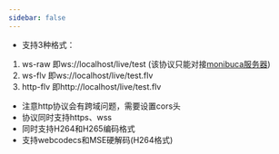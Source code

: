 ```yaml
---
sidebar: false
---
```


<DemoPlayer/>

- 支持3种格式：
1. ws-raw 即ws://localhost/live/test (该协议只能对接[monibuca服务器](https://monibuca.com))
2. ws-flv 即ws://localhost/live/test.flv
3. http-flv 即http://localhost/live/test.flv
- 注意http协议会有跨域问题，需要设置cors头
- 协议同时支持https、wss
- 同时支持H264和H265编码格式
- 支持webcodecs和MSE硬解码(H264格式)

